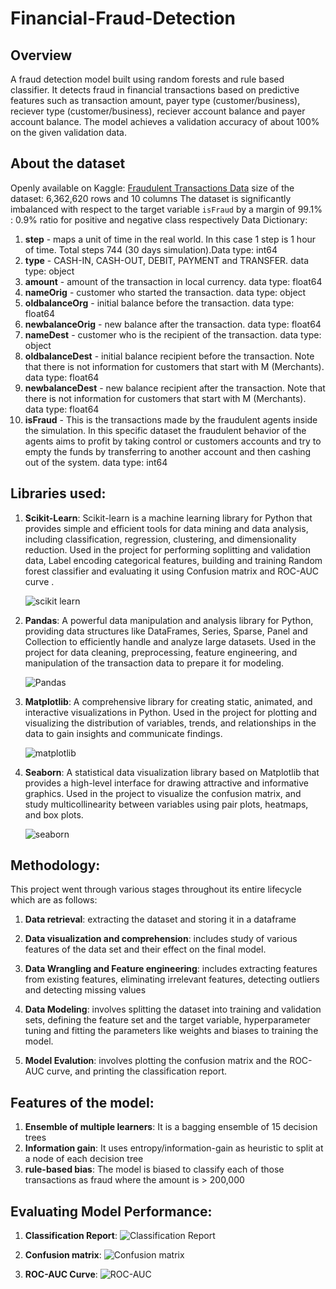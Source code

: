 # Financial-Fraud-Detection

## Overview
A fraud detection model built using random forests and rule based classifier. It detects fraud in financial transactions based on predictive features such as transaction amount, payer type (customer/business), reciever type (customer/business), reciever account balance and payer account balance. The model achieves a validation accuracy of about 100% on the given validation data. 

## About the dataset
Openly available on Kaggle: [Fraudulent Transactions Data](https://www.kaggle.com/datasets/chitwanmanchanda/fraudulent-transactions-data)
size of the dataset: 6,362,620 rows and 10 columns
The dataset is significantly imbalanced with respect to the target variable `isFraud` by a margin of 99.1% : 0.9% ratio for positive and negative class respectively
Data Dictionary:
1. **step** - maps a unit of time in the real world. In this case 1 step is 1 hour of time. Total steps 744 (30 days simulation).Data type: int64  
2. **type** - CASH-IN, CASH-OUT, DEBIT, PAYMENT and TRANSFER. data type: object
3. **amount** - amount of the transaction in local currency. data type: float64
4. **nameOrig** - customer who started the transaction. data type: object
5. **oldbalanceOrg** - initial balance before the transaction. data type: float64
6. **newbalanceOrig** - new balance after the transaction. data type: float64
7. **nameDest** - customer who is the recipient of the transaction. data type: object
8. **oldbalanceDest** - initial balance recipient before the transaction. Note that there is not information for customers that start with M (Merchants). data type: float64
9. **newbalanceDest** - new balance recipient after the transaction. Note that there is not information for customers that start with M (Merchants). data type: float64
10. **isFraud** - This is the transactions made by the fraudulent agents inside the simulation. In this specific dataset the fraudulent behavior of the agents aims to profit by taking control or customers accounts and try to empty the funds by transferring to another account and then cashing out of the system. data type: int64


## Libraries used:
1. **Scikit-Learn**: Scikit-learn is a machine learning library for Python that provides simple and efficient tools for data mining and data analysis, including classification, regression, clustering, and dimensionality reduction. Used in the project for performing soplitting and validation data, Label encoding categorical features, building and training Random forest classifier and evaluating it using Confusion matrix and ROC-AUC curve .

    ![scikit learn](https://github.com/ISHOOO/Financial-Fraud-Detection/assets/132544766/293256c7-8e8f-42cd-8110-136d615ca51b)

2. **Pandas**: A powerful data manipulation and analysis library for Python, providing data structures like DataFrames, Series, Sparse, Panel and Collection to efficiently handle and analyze large datasets. Used in the project for data cleaning, preprocessing, feature engineering, and manipulation of the transaction data to prepare it for modeling.

    ![Pandas](https://github.com/ISHOOO/Financial-Fraud-Detection/assets/132544766/7fb05ec4-c840-41ac-bd6f-b2d65078b6b6)

3. **Matplotlib**: A comprehensive library for creating static, animated, and interactive visualizations in Python. Used in the project for plotting and visualizing the distribution of variables, trends, and relationships in the data to gain insights and communicate findings.

    ![matplotlib](https://github.com/ISHOOO/Financial-Fraud-Detection/assets/132544766/038f514d-547b-4aeb-9940-7ac25aab46a4)

4. **Seaborn**: A statistical data visualization library based on Matplotlib that provides a high-level interface for drawing attractive and informative graphics. Used in the project to visualize the confusion matrix, and study multicollinearity between variables using pair plots, heatmaps, and box plots.

    ![seaborn](https://github.com/ISHOOO/Financial-Fraud-Detection/assets/132544766/7048f221-44ce-4f6e-922c-0228123ca20e)


## Methodology:
This project went through various stages throughout its entire lifecycle which are as follows:
1. **Data retrieval**: extracting the dataset and storing it in a dataframe

2. **Data visualization and comprehension**: includes study of various features of the data set and their effect on the final model.

3. **Data Wrangling and Feature engineering**: includes extracting features from existing features, eliminating irrelevant features, detecting outliers and detecting missing values

4. **Data Modeling**: involves splitting the dataset into training and validation sets, defining the feature set and the target variable, hyperparameter tuning and fitting the parameters like weights and biases to training the model.

5. **Model Evalution**: involves plotting the confusion matrix and the ROC-AUC curve, and printing the classification report.

## Features of the model:
1. **Ensemble of multiple learners**: It is a bagging ensemble of 15 decision trees
2. **Information gain**: It uses entropy/information-gain as heuristic to split at a node of each decision tree
3. **rule-based bias**: The model is biased to classify each of those transactions as fraud where the amount is > 200,000

## Evaluating Model Performance:
1. **Classification Report**:
    ![Classification Report](https://github.com/ISHOOO/Financial-Fraud-Detection/assets/132544766/fe4659d6-8a76-482f-bbe0-1c1638a8310a)

2. **Confusion matrix**:
    ![Confusion matrix](https://github.com/ISHOOO/Financial-Fraud-Detection/assets/132544766/624572ef-3b68-44ea-a3a5-dd9e2947faba)

3. **ROC-AUC Curve**:
    ![ROC-AUC](https://github.com/ISHOOO/Financial-Fraud-Detection/assets/132544766/3649a7d4-0ac9-4cbe-bf56-e4a7dfc29238)
